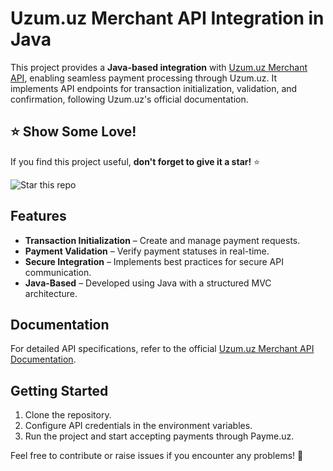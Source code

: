 # Uzum.uz Merchant API Integration in Java  

This project provides a **Java-based integration** with [Uzum.uz Merchant API](https://merchants.uzumbank.uz/en/), enabling seamless payment processing through Uzum.uz. It implements API endpoints for transaction initialization, validation, and confirmation, following Uzum.uz's official documentation.  

## ⭐ Show Some Love!  
If you find this project useful, **don't forget to give it a star!** ⭐  

![Star this repo](https://media.giphy.com/media/v1.Y2lkPTc5MGI3NjExNGF0b2docDA1aXRuMm5rNzYxZHg0YzZuaGM0OWYzZTNqbmEzN2NobiZlcD12MV9naWZzX3NlYXJjaCZjdD1n/MDJ9IbxxvDUQM/giphy.gif)  

## Features  
- **Transaction Initialization** – Create and manage payment requests.  
- **Payment Validation** – Verify payment statuses in real-time.  
- **Secure Integration** – Implements best practices for secure API communication.  
- **Java-Based** – Developed using Java with a structured MVC architecture.  

## Documentation  
For detailed API specifications, refer to the official [Uzum.uz Merchant API Documentation](https://developer.uzumbank.uz/merchant/).  

## Getting Started  
1. Clone the repository.  
2. Configure API credentials in the environment variables.  
3. Run the project and start accepting payments through Payme.uz.  

Feel free to contribute or raise issues if you encounter any problems! 🚀  
